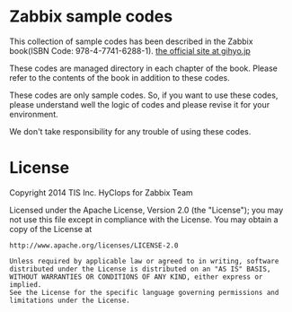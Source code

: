 # Zabbix sample codes

This collection of sample codes has been described in the Zabbix book(ISBN Code: 978-4-7741-6288-1).
[the official site at gihyo.jp](http://gihyo.jp/book/2014/978-4-7741-6288-1?ard=1391386319)

These codes are managed directory in each chapter of the book.
Please refer to the contents of the book in addition to these codes.

These codes are only sample codes.
So, if you want to use these codes, please understand well the logic of codes and please revise it for your environment.

We don't take responsibility for any trouble of using these codes.

License
======

Copyright 2014 TIS Inc. HyClops for Zabbix Team

Licensed under the Apache License, Version 2.0 (the "License");
you may not use this file except in compliance with the License.
You may obtain a copy of the License at

    http://www.apache.org/licenses/LICENSE-2.0

    Unless required by applicable law or agreed to in writing, software
    distributed under the License is distributed on an "AS IS" BASIS,
    WITHOUT WARRANTIES OR CONDITIONS OF ANY KIND, either express or implied.
    See the License for the specific language governing permissions and
    limitations under the License.
